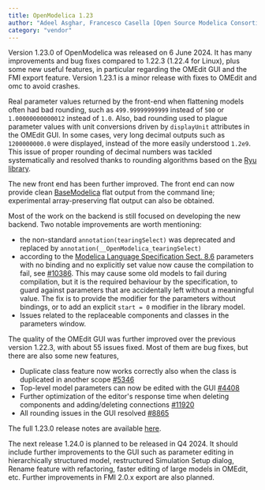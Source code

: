 ```yaml
---
title: OpenModelica 1.23
author: "Adeel Asghar, Francesco Casella [Open Source Modelica Consortium](https://www.openmodelica.org/)"
category: "vendor"
---
```


Version 1.23.0 of OpenModelica was released on 6 June 2024. It has many improvements and bug fixes compared to 1.22.3 (1.22.4 for Linux),
plus some new useful features, in particular regarding the OMEdit GUI and the FMI export feature. Version 1.23.1 is a minor release with fixes to OMEdit and omc to avoid crashes.

Real parameter values returned by the front-end when flattening models often had bad rounding, such as `499.99999999999` instead of `500` or `1.00000000000012` instead of `1.0`.
Also, bad rounding used to plague parameter values with unit conversions driven by `displayUnit` attributes in the OMEdit GUI.
In some cases, very long decimal outputs such as `1200000000.0` were displayed, instead of the more easily understood `1.2e9`.
This issue of proper rounding of decimal numbers was tackled systematically and resolved thanks to rounding algorithms based on the [Ryu library](https://github.com/ulfjack/ryu).

The new front end has been further improved. The front end can now provide clean [BaseModelica](https://github.com/modelica/ModelicaSpecification/blob/MCP/0031/RationaleMCP/0031/ReadMe.md)
flat output from the command line; experimental array-preserving flat output can also be obtained.

Most of the work on the backend is still focused on developing the new backend. Two notable improvements are worth mentioning:
  - the non-standard `annotation(tearingSelect)` was deprecated and replaced by `annotation(__OpenModelica_tearingSelect)`
  - according to the [Modelica Language Specification Sect. 8.6](https://specification.modelica.org/maint/3.5/equations.html#initialization-initial-equation-and-initial-algorithm)
    parameters with no binding and no explicitly set value now cause the compilation to fail, see [#10386](https://github.com/OpenModelica/OpenModelica/issues/10386).
    This may cause some old models to fail during compilation, but it is the required behaviour by the specification, to guard against parameters that are accidentally left without a meaningful value.
    The fix is to provide the modifier for the parameters without bindings, or to add an explicit `start = 0` modifier in the library model.
  - Issues related to the replaceable components and classes in the parameters
    window.

The quality of the OMEdit GUI was further improved over the previous version 1.22.3, with about 55 issues fixed. Most of them are bug fixes, but there are also some new features,
  - Duplicate class feature now works correctly also when the class is duplicated in another scope [#5346](https://github.com/OpenModelica/OpenModelica/issues/5346)
  - Top-level model parameters can now be edited with the GUI [#4408](https://github.com/OpenModelica/OpenModelica/issues/4408)
  - Further optimization of the editor's response time when deleting components and adding/deleting connections [#11920](https://github.com/OpenModelica/OpenModelica/issues/11920)
  - All rounding issues in the GUI resolved [#8865](https://github.com/OpenModelica/OpenModelica/issues/8865)

The full 1.23.0 release notes are available [here](https://github.com/OpenModelica/OpenModelica/releases/tag/v1.23.0).

The next release 1.24.0 is planned to be released in Q4 2024. It should include further improvements to the GUI such as parameter editing in hierarchically structured model,
restructured Simulation Setup dialog, Rename feature with refactoring, faster editing of large models in OMEdit, etc. Further improvements in FMI 2.0.x export are also planned.
